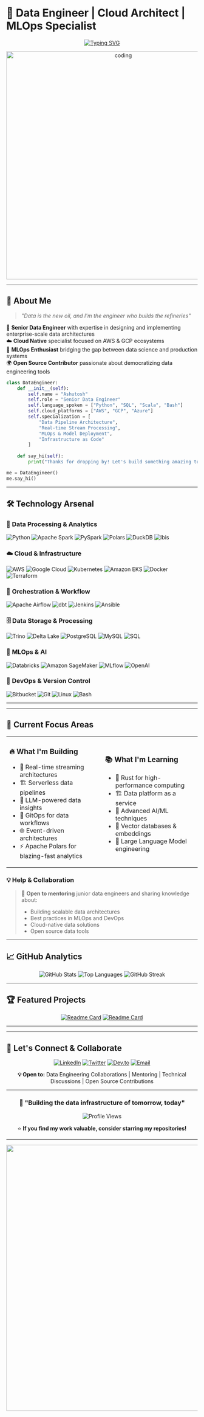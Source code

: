 # 🚀 Data Engineer | Cloud Architect | MLOps Specialist

<div align="center">
  
[![Typing SVG](https://readme-typing-svg.demolab.com?font=Fira+Code&size=30&duration=3000&pause=1000&color=00D9FF&center=true&vCenter=true&multiline=true&width=800&height=100&lines=Building+Scalable+Data+Pipelines;Orchestrating+Cloud+Infrastructure;Transforming+Raw+Data+into+Insights)](https://git.io/typing-svg)

</div>

<div align="center">
  <img src="https://user-images.githubusercontent.com/74038190/225813708-98b745f2-7d22-48cf-9150-083f1b00d6c9.gif" width="600" alt="coding">
</div>

---

## 🎯 **About Me**

> *"Data is the new oil, and I'm the engineer who builds the refineries"*

🔧 **Senior Data Engineer** with expertise in designing and implementing enterprise-scale data architectures  
☁️ **Cloud Native** specialist focused on AWS & GCP ecosystems  
🤖 **MLOps Enthusiast** bridging the gap between data science and production systems  
🌍 **Open Source Contributor** passionate about democratizing data engineering tools  

```python
class DataEngineer:
    def __init__(self):
        self.name = "Ashutosh"
        self.role = "Senior Data Engineer"
        self.language_spoken = ["Python", "SQL", "Scala", "Bash"]
        self.cloud_platforms = ["AWS", "GCP", "Azure"]
        self.specialization = [
            "Data Pipeline Architecture",
            "Real-time Stream Processing", 
            "MLOps & Model Deployment",
            "Infrastructure as Code"
        ]
    
    def say_hi(self):
        print("Thanks for dropping by! Let's build something amazing together 🚀")

me = DataEngineer()
me.say_hi()
```

---

## 🛠️ **Technology Arsenal**

### 🐍 **Data Processing & Analytics**
![Python](https://img.shields.io/badge/Python-3776AB?style=for-the-badge&logo=python&logoColor=white)
![Apache Spark](https://img.shields.io/badge/Apache%20Spark-E25A1C?style=for-the-badge&logo=apache-spark&logoColor=white)
![PySpark](https://img.shields.io/badge/PySpark-E25A1C?style=for-the-badge&logo=apache-spark&logoColor=white)
![Polars](https://img.shields.io/badge/Polars-CD792C?style=for-the-badge&logo=polars&logoColor=white)
![DuckDB](https://img.shields.io/badge/DuckDB-FFF000?style=for-the-badge&logo=duckdb&logoColor=black)
![Ibis](https://img.shields.io/badge/Ibis-FF6B35?style=for-the-badge&logo=ibis&logoColor=white)

### ☁️ **Cloud & Infrastructure**
![AWS](https://img.shields.io/badge/Amazon_AWS-FF9900?style=for-the-badge&logo=amazonaws&logoColor=white)
![Google Cloud](https://img.shields.io/badge/Google_Cloud-4285F4?style=for-the-badge&logo=google-cloud&logoColor=white)
![Kubernetes](https://img.shields.io/badge/Kubernetes-326CE5?style=for-the-badge&logo=kubernetes&logoColor=white)
![Amazon EKS](https://img.shields.io/badge/Amazon%20EKS-FF9900?style=for-the-badge&logo=amazon-eks&logoColor=white)
![Docker](https://img.shields.io/badge/Docker-2496ED?style=for-the-badge&logo=docker&logoColor=white)
![Terraform](https://img.shields.io/badge/Terraform-623CE4?style=for-the-badge&logo=terraform&logoColor=white)

### 🔄 **Orchestration & Workflow**
![Apache Airflow](https://img.shields.io/badge/Apache%20Airflow-017CEE?style=for-the-badge&logo=apache-airflow&logoColor=white)
![dbt](https://img.shields.io/badge/dbt-FF694B?style=for-the-badge&logo=dbt&logoColor=white)
![Jenkins](https://img.shields.io/badge/Jenkins-D24939?style=for-the-badge&logo=jenkins&logoColor=white)
![Ansible](https://img.shields.io/badge/Ansible-EE0000?style=for-the-badge&logo=ansible&logoColor=white)

### 🗄️ **Data Storage & Processing**
![Trino](https://img.shields.io/badge/Trino-DD00A1?style=for-the-badge&logo=trino&logoColor=white)
![Delta Lake](https://img.shields.io/badge/Delta%20Lake-00ADD8?style=for-the-badge&logo=databricks&logoColor=white)
![PostgreSQL](https://img.shields.io/badge/PostgreSQL-316192?style=for-the-badge&logo=postgresql&logoColor=white)
![MySQL](https://img.shields.io/badge/MySQL-4479A1?style=for-the-badge&logo=mysql&logoColor=white)
![SQL](https://img.shields.io/badge/SQL-336791?style=for-the-badge&logo=postgresql&logoColor=white)

### 🤖 **MLOps & AI**
![Databricks](https://img.shields.io/badge/Databricks-FF3621?style=for-the-badge&logo=databricks&logoColor=white)
![Amazon SageMaker](https://img.shields.io/badge/Amazon%20SageMaker-FF9900?style=for-the-badge&logo=amazon-aws&logoColor=white)
![MLflow](https://img.shields.io/badge/MLflow-0194E2?style=for-the-badge&logo=mlflow&logoColor=white)
![OpenAI](https://img.shields.io/badge/OpenAI-412991?style=for-the-badge&logo=openai&logoColor=white)

### 🔧 **DevOps & Version Control**
![Bitbucket](https://img.shields.io/badge/Bitbucket-0047AB?style=for-the-badge&logo=bitbucket&logoColor=white)
![Git](https://img.shields.io/badge/Git-F05032?style=for-the-badge&logo=git&logoColor=white)
![Linux](https://img.shields.io/badge/Linux-FCC624?style=for-the-badge&logo=linux&logoColor=black)
![Bash](https://img.shields.io/badge/Bash-4EAA25?style=for-the-badge&logo=gnu-bash&logoColor=white)

---

---

## 🎯 **Current Focus Areas**

<table>
<tr>
<td width="50%">

### 🔥 **What I'm Building**
- 📡 Real-time streaming architectures
- 🏗️ Serverless data pipelines
- 🤖 LLM-powered data insights
- 🔄 GitOps for data workflows
- 🌐 Event-driven architectures
- ⚡ Apache Polars for blazing-fast analytics

</td>
<td width="50%">

### 📚 **What I'm Learning**
- 🦀 Rust for high-performance computing
- 🏗️ Data platform as a service
- 🤖 Advanced AI/ML techniques
- 🔮 Vector databases & embeddings
- 🧠 Large Language Model engineering

</td>
</tr>
</table>

### 💡 **Help & Collaboration**
> 🤝 **Open to mentoring** junior data engineers and sharing knowledge about:
> - Building scalable data architectures
> - Best practices in MLOps and DevOps
> - Cloud-native data solutions
> - Open source data tools

---

## 📈 **GitHub Analytics**

<div align="center">
  
<img src="https://github-readme-stats.vercel.app/api?username=ashuhimself&show_icons=true&theme=tokyonight&hide_border=true&bg_color=1a1b27&title_color=70a5fd&text_color=38bdae&icon_color=70a5fd" alt="GitHub Stats" />

<img src="https://github-readme-stats.vercel.app/api/top-langs/?username=ashuhimself&layout=compact&theme=tokyonight&hide_border=true&bg_color=1a1b27&title_color=70a5fd&text_color=38bdae" alt="Top Languages" />

<img src="https://streak-stats.demolab.com/?user=ashuhimself&theme=tokyonight&hide_border=true&background=1a1b27&stroke=70a5fd&ring=70a5fd&fire=ffb86c&currStreakLabel=38bdae" alt="GitHub Streak" />

</div>

---

## 🏆 **Featured Projects**

<div align="center">

[![Readme Card](https://github-readme-stats.vercel.app/api/pin/?username=ashuhimself&repo=data-pipeline-framework&theme=tokyonight&hide_border=true&bg_color=1a1b27)](https://github.com/ashuhimself)
[![Readme Card](https://github-readme-stats.vercel.app/api/pin/?username=ashuhimself&repo=mlops-template&theme=tokyonight&hide_border=true&bg_color=1a1b27)](https://github.com/ashuhimself)

</div>

---

---

## 🤝 **Let's Connect & Collaborate**

<div align="center">

[![LinkedIn](https://img.shields.io/badge/LinkedIn-0077B5?style=for-the-badge&logo=linkedin&logoColor=white)](https://linkedin.com/in/ashutosh)
[![Twitter](https://img.shields.io/badge/Twitter-1DA1F2?style=for-the-badge&logo=twitter&logoColor=white)](https://twitter.com/illuminaughtyin)
[![Dev.to](https://img.shields.io/badge/dev.to-0A0A0A?style=for-the-badge&logo=dev.to&logoColor=white)](https://dev.to/ashuhimself)
[![Email](https://img.shields.io/badge/Email-D14836?style=for-the-badge&logo=gmail&logoColor=white)](mailto:your.email@domain.com)

**💡 Open to:** Data Engineering Collaborations | Mentoring | Technical Discussions | Open Source Contributions

</div>

---

<div align="center">
  
### 🎯 **"Building the data infrastructure of tomorrow, today"**

![Profile Views](https://komarev.com/ghpvc/?username=ashuhimself&label=Profile%20views&color=70a5fd&style=for-the-badge)

⭐ **If you find my work valuable, consider starring my repositories!**

</div>

---

<div align="center">
  <img src="https://user-images.githubusercontent.com/74038190/212284100-561aa473-3905-4a80-b561-0d28506553ee.gif" width="700">
</div>
